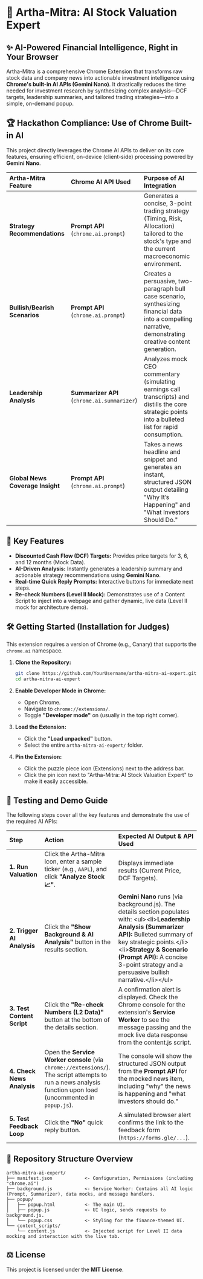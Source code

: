 # 🤖 Artha-Mitra: AI Stock Valuation Expert

## ✨ AI-Powered Financial Intelligence, Right in Your Browser

Artha-Mitra is a comprehensive Chrome Extension that transforms raw stock data and company news into actionable investment intelligence using **Chrome's built-in AI APIs (Gemini Nano)**. It drastically reduces the time needed for investment research by synthesizing complex analysis—DCF targets, leadership summaries, and tailored trading strategies—into a simple, on-demand popup.

## 🏆 Hackathon Compliance: Use of Chrome Built-in AI

This project directly leverages the Chrome AI APIs to deliver on its core features, ensuring efficient, on-device (client-side) processing powered by **Gemini Nano**.

| Artha-Mitra Feature | Chrome AI API Used | Purpose of AI Integration |
| :--- | :--- | :--- |
| **Strategy Recommendations** | **Prompt API** (`chrome.ai.prompt`) | Generates a concise, 3-point trading strategy (Timing, Risk, Allocation) tailored to the stock's type and the current macroeconomic environment. |
| **Bullish/Bearish Scenarios** | **Prompt API** (`chrome.ai.prompt`) | Creates a persuasive, two-paragraph bull case scenario, synthesizing financial data into a compelling narrative, demonstrating creative content generation. |
| **Leadership Analysis** | **Summarizer API** (`chrome.ai.summarizer`) | Analyzes mock CEO commentary (simulating earnings call transcripts) and distills the core strategic points into a bulleted list for rapid consumption. |
| **Global News Coverage Insight**| **Prompt API** (`chrome.ai.prompt`) | Takes a news headline and snippet and generates an instant, structured JSON output detailing "Why It’s Happening" and "What Investors Should Do." |

## 🚀 Key Features

  * **Discounted Cash Flow (DCF) Targets:** Provides price targets for 3, 6, and 12 months (Mock Data).
  * **AI-Driven Analysis:** Instantly generates a leadership summary and actionable strategy recommendations using **Gemini Nano**.
  * **Real-time Quick Reply Prompts:** Interactive buttons for immediate next steps.
  * **Re-check Numbers (Level II Mock):** Demonstrates use of a Content Script to inject into a webpage and gather dynamic, live data (Level II mock for architecture demo).

## 🛠️ Getting Started (Installation for Judges)

This extension requires a version of Chrome (e.g., Canary) that supports the `chrome.ai` namespace.

1.  **Clone the Repository:**

    ```bash
    git clone https://github.com/YourUsername/artha-mitra-ai-expert.git
    cd artha-mitra-ai-expert
    ```

2.  **Enable Developer Mode in Chrome:**

      * Open Chrome.
      * Navigate to `chrome://extensions/`.
      * Toggle **"Developer mode"** on (usually in the top right corner).

3.  **Load the Extension:**

      * Click the **"Load unpacked"** button.
      * Select the entire `artha-mitra-ai-expert/` folder.

4.  **Pin the Extension:**

      * Click the puzzle piece icon (Extensions) next to the address bar.
      * Click the pin icon next to "Artha-Mitra: AI Stock Valuation Expert" to make it easily accessible.

## 🧪 Testing and Demo Guide

The following steps cover all the key features and demonstrate the use of the required AI APIs:

| Step | Action | Expected AI Output & API Used |
| :--- | :--- | :--- |
| **1. Run Valuation** | Click the Artha-Mitra icon, enter a sample ticker (e.g., `AAPL`), and click **"Analyze Stock 📈"**. | Displays immediate results (Current Price, DCF Targets). |
| **2. Trigger AI Analysis**| Click the **"Show Background & AI Analysis"** button in the results section. | **Gemini Nano** runs (via $\text{background.js}$). The details section populates with: \<ul\>\<li\>**Leadership Analysis (Summarizer API):** Bulleted summary of key strategic points.\</li\>\<li\>**Strategy & Scenario (Prompt API):** A concise 3-point strategy and a persuasive bullish narrative.\</li\>\</ul\>|
| **3. Test Content Script**| Click the **"Re-check Numbers (L2 Data)"** button at the bottom of the details section. | A confirmation alert is displayed. Check the Chrome console for the extension's **Service Worker** to see the message passing and the mock live data response from the $\text{content.js}$ script. |
| **4. Check News Analysis**| Open the **Service Worker console** (via `chrome://extensions/`). The script attempts to run a news analysis function upon load (uncommented in `popup.js`). | The console will show the structured JSON output from the **Prompt API** for the mocked news item, including "why" the news is happening and "what investors should do." |
| **5. Test Feedback Loop**| Click the **"No"** quick reply button. | A simulated browser alert confirms the link to the feedback form (`https://forms.gle/...`). |

## 📁 Repository Structure Overview

```
artha-mitra-ai-expert/
├── manifest.json            <- Configuration, Permissions (including "chrome.ai")
├── background.js            <- Service Worker: Contains all AI logic (Prompt, Summarizer), data mocks, and message handlers.
├── popup/
│   ├── popup.html           <- The main UI.
│   ├── popup.js             <- UI logic, sends requests to background.js.
│   └── popup.css            <- Styling for the finance-themed UI.
└── content_scripts/
    └── content.js           <- Injected script for Level II data mocking and interaction with the live tab.
```

## ⚖️ License

This project is licensed under the **MIT License**.
